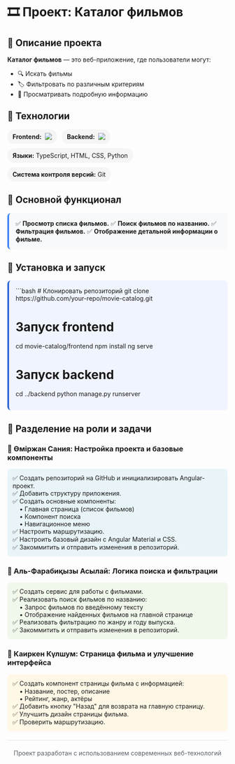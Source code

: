 # 🎞️ Проект: Каталог фильмов

## 📌 Описание проекта  
**Каталог фильмов** — это веб-приложение, где пользователи могут:  
- 🔍 Искать фильмы  
- 🏷️ Фильтровать по различным критериям  
- 📄 Просматривать подробную информацию  

## 📌 Технологии  
<div style="display: flex; flex-wrap: wrap; gap: 10px; margin: 15px 0;">
  <div style="background: #f5f5f5; padding: 8px 12px; border-radius: 20px; display: flex; align-items: center;">
    <strong>Frontend:</strong> 
    <img src="https://img.shields.io/badge/Angular-DD0031?logo=angular&logoColor=white" style="margin-left: 8px;">
  </div>
  <div style="background: #f5f5f5; padding: 8px 12px; border-radius: 20px; display: flex; align-items: center;">
    <strong>Backend:</strong> 
    <img src="https://img.shields.io/badge/Django-092E20?logo=django&logoColor=white" style="margin-left: 8px;">
  </div>
  <div style="background: #f5f5f5; padding: 8px 12px; border-radius: 20px;">
    <strong>Языки:</strong> TypeScript, HTML, CSS, Python
  </div>
  <div style="background: #f5f5f5; padding: 8px 12px; border-radius: 20px;">
    <strong>Система контроля версий:</strong> Git
  </div>
</div>

## 📌 Основной функционал  
<div style="background: #f8f9fa; padding: 15px; border-radius: 8px; border-left: 4px solid #4285f4;">
  ✅ <strong>Просмотр списка фильмов.</strong>  
  ✅ <strong>Поиск фильмов по названию.</strong>  
  ✅ <strong>Фильтрация фильмов.</strong>  
  ✅ <strong>Отображение детальной информации о фильме.</strong>  
</div>

## 🚀 Установка и запуск
<div style="background: #f0f4ff; padding: 15px; border-radius: 8px; border-left: 4px solid #3367d6;">
```bash
# Клонировать репозиторий
git clone https://github.com/your-repo/movie-catalog.git

# Запуск frontend
cd movie-catalog/frontend
npm install
ng serve

# Запуск backend
cd ../backend
python manage.py runserver </div>

## 📌 Разделение на роли и задачи

### 👤 Өміржан Сания: Настройка проекта и базовые компоненты  
<div style="background: #e8f4f8; padding: 12px; border-radius: 8px; margin: 10px 0;">
  ✅ Создать репозиторий на GitHub и инициализировать Angular-проект.<br>
  ✅ Добавить структуру приложения.<br>
  ✅ Создать основные компоненты:<br>
  &nbsp;&nbsp;&nbsp;&nbsp;• Главная страница (список фильмов)<br>
  &nbsp;&nbsp;&nbsp;&nbsp;• Компонент поиска<br>
  &nbsp;&nbsp;&nbsp;&nbsp;• Навигационное меню<br>
  ✅ Настроить маршрутизацию.<br>
  ✅ Настроить базовый дизайн с Angular Material и CSS.<br>
  ✅ Закоммитить и отправить изменения в репозиторий.
</div>

### 👤 Аль-Фарабиқызы Асылай: Логика поиска и фильтрации  
<div style="background: #f0f7eb; padding: 12px; border-radius: 8px; margin: 10px 0;">
  ✅ Создать сервис для работы с фильмами.<br>
  ✅ Реализовать поиск фильмов по названию:<br>
  &nbsp;&nbsp;&nbsp;&nbsp;• Запрос фильмов по введённому тексту<br>
  &nbsp;&nbsp;&nbsp;&nbsp;• Отображение найденных фильмов на главной странице<br>
  ✅ Реализовать фильтрацию по жанру и году выпуска.<br>
  ✅ Закоммитить и отправить изменения в репозиторий.
</div>

### 👤 Каиркен Күлшум: Страница фильма и улучшение интерфейса  
<div style="background: #fff8e6; padding: 12px; border-radius: 8px; margin: 10px 0;">
  ✅ Создать компонент страницы фильма с информацией:<br>
  &nbsp;&nbsp;&nbsp;&nbsp;• Название, постер, описание<br>
  &nbsp;&nbsp;&nbsp;&nbsp;• Рейтинг, жанр, актёры<br>
  ✅ Добавить кнопку "Назад" для возврата на главную страницу.<br>
  ✅ Улучшить дизайн страницы фильма.<br>
  ✅ Проверить маршрутизацию.
</div>

<hr style="border: 0; height: 1px; background: #e1e4e8; margin: 20px 0;">

<div style="text-align: center; color: #586069; font-size: 14px;">
  Проект разработан с использованием современных веб-технологий
</div>
